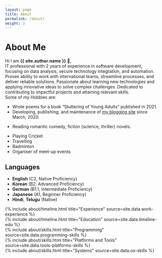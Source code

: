 ```yaml
---
layout: page
title: About
permalink: /about/
weight: 3
---
```


# **About Me**

Hi I am **{{ site.author.name }}** :wave:,<br>
IT professional with 2 years of experience in software development, focusing on data analysis, secure technology integration, and automation. Proven ability to work with international teams, streamline processes, and deliver reliable solutions. Passionate about learning new technologies and applying innovative ideas to solve complex challenges. Dedicated to contributing to impactful projects and attaining relevant skills. <br>
Some of my Hobbies are:
- Wrote poems for a book “Stuttering of Young Adults” published in 2021.
- Developing, publishing, and maintenance of [my blogging site](https://betweentheverses.in) since March, 2020.
<!-- - Listening to electronic pop music / finding new music. -->
- Reading romantic comedy, fiction (science, thriller) novels.
<!-- - Portrait Photography -->
- Playing Cricket
- Travelling
- Badminton
- Organiser of meet-up events

## Languages
* **English** (C2, Native Proficiency)
* **Korean** (B2, Advanced Proficiency)
* **German** (B1.1, Intermediate Proficiency)
* **Japanese** (A1, Beginner Proficiency)
* **Hindi**, **Telugu** (Native)
<!-- CEFR descriptions -->

<!-- work experience -->
<div class="row">
{% include about/timeline.html title="Experience" source=site.data.work-experience %}
</div>

<!-- education -->
<div class="row">
{% include about/timeline.html title="Education" source=site.data.timeline-edu %}
</div>

<!-- skills -->
<div class="row">
{% include about/skills.html title="Programming" source=site.data.programming-skills %}
</div>

<div class="row">
{% include about/skills.html title="Platforms and Tools" source=site.data.tools-platforms-skills %}
</div> 

<div class="row">
{% include about/skills.html title="Systems" source=site.data.os-skills %}
</div>
